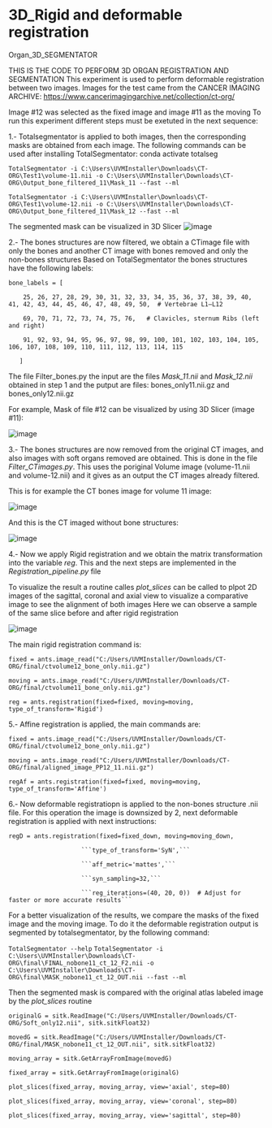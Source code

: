 # 3D_Rigid and deformable registration
Organ_3D_SEGMENTATOR

THIS IS THE CODE TO PERFORM 3D ORGAN REGISTRATION AND SEGMENTATION
This experiment is used to perform deformable registration between two images. Images for the test came from the CANCER IMAGING ARCHIVE:
https://www.cancerimagingarchive.net/collection/ct-org/ 

Image #12 was selected as the fixed image and image #11 as the moving 
To run this experiment different steps must be exetuted in the next sequence:

1.- Totalsegmentator is applied to both images, then the corresponding masks are obtained from each image. The following commands can be used after installing TotalSegmentator:
conda activate totalseg

```TotalSegmentator -i C:\Users\UVMInstaller\Downloads\CT-ORG\Test1\volume-11.nii -o C:\Users\UVMInstaller\Downloads\CT-ORG\Output_bone_filtered_11\Mask_11 --fast --ml```


```TotalSegmentator -i C:\Users\UVMInstaller\Downloads\CT-ORG\Test1\volume-12.nii -o C:\Users\UVMInstaller\Downloads\CT-ORG\Output_bone_filtered_11\Mask_12 --fast --ml```

The segmented mask can be visualized in 3D Slicer
![image](https://github.com/user-attachments/assets/64ff4842-7886-4277-9e7a-c73526be0bc4)



2.- The bones structures are now filtered, we obtain a CTimage file with only the bones and another CT image with bones removed and only the non-bones structures
Based on TotalSegmentator the bones structures have the following labels:


```bone_labels = [```


```    25, 26, 27, 28, 29, 30, 31, 32, 33, 34, 35, 36, 37, 38, 39, 40, 41, 42, 43, 44, 45, 46, 47, 48, 49, 50,  # Vertebrae L1–L12```

```    69, 70, 71, 72, 73, 74, 75, 76,   # Clavicles, sternum Ribs (left and right)```

```    91, 92, 93, 94, 95, 96, 97, 98, 99, 100, 101, 102, 103, 104, 105, 106, 107, 108, 109, 110, 111, 112, 113, 114, 115```

 ```   ]```

The file Filter_bones.py the input are the files *Mask_11.nii* and *Mask_12.nii* obtained in step 1 and the putput are files:   bones_only11.nii.gz and bones_only12.nii.gz

For example, Mask of file #12 can be visualized by using 3D Slicer (image #11):

![image](https://github.com/user-attachments/assets/a0b8659c-6901-40bd-a79d-47541dd7a550)


3.-  The bones structures are now removed from the original CT images, and also images with soft organs removed are obtained. This is done in the file *Filter_CTimages.py*. This uses the poriginal Volume image (volume-11.nii and volume-12.nii) and it gives as an output the CT images already filtered. 

This is for example the CT bones image for volume 11 image:

![image](https://github.com/user-attachments/assets/85d74032-46a3-4a03-af0e-ff387cb631b9)

And this is the CT imaged without bone structures:

![image](https://github.com/user-attachments/assets/24619e89-1e52-4537-b330-4ce915cab5ac)


4.- Now we apply Rigid registration and we obtain the matrix transformation into the variable *reg*.  This and the next steps are implemented in the *Registration_pipeline.py* file

To visualize the result a routine calles *plot_slices* can be called to plpot 2D images of the sagittal, coronal and axial view to visualize a comparative image to see the alignment of both images
Here we can observe a sample of the same slice before and after rigid registration

![image](https://github.com/user-attachments/assets/90251872-28d6-4c3c-9674-330113f28462)

The main rigid registration command is:

```fixed = ants.image_read("C:/Users/UVMInstaller/Downloads/CT-ORG/final/ctvolume12_bone_only.nii.gz")```

```moving = ants.image_read("C:/Users/UVMInstaller/Downloads/CT-ORG/final/ctvolume11_bone_only.nii.gz")```

```reg = ants.registration(fixed=fixed, moving=moving, type_of_transform='Rigid')```





5.- Affine registration is applied, the main commands are:

```fixed = ants.image_read("C:/Users/UVMInstaller/Downloads/CT-ORG/final/ctvolume12_bone_only.nii.gz")```


```moving = ants.image_read("C:/Users/UVMInstaller/Downloads/CT-ORG/final/aligned_image_PP12_11.nii.gz")```

```regAf = ants.registration(fixed=fixed, moving=moving, type_of_transform='Affine')```


6.-  Now deformable registratiopn is applied to the non-bones structure .nii file. For this operation the image is downsized by 2, next deformable registration is applied with next instructions:

```regD = ants.registration(fixed=fixed_down, moving=moving_down,```

                        ```type_of_transform='SyN',```
                        
                        ```aff_metric='mattes',```
                        
                        ```syn_sampling=32,```
                        
                        ```reg_iterations=(40, 20, 0))  # Adjust for faster or more accurate results```


For a better visualization of the results, we compare the masks of the fixed image and the moving image. To do it the deformable registration output is segmented by totalsegmentator, by the following command:

```TotalSegmentator --help```
```TotalSegmentator -i C:\Users\UVMInstaller\Downloads\CT-ORG\final\FINAL_nobone11_ct_12_F2.nii -o C:\Users\UVMInstaller\Downloads\CT-ORG\final\MASK_nobone11_ct_12_OUT.nii --fast --ml```

Then the segmented mask is compared with the original atlas labeled image by the *plot_slices* routine


```originalG = sitk.ReadImage("C:/Users/UVMInstaller/Downloads/CT-ORG/Soft_only12.nii", sitk.sitkFloat32)```

```movedG = sitk.ReadImage("C:/Users/UVMInstaller/Downloads/CT-ORG/final/MASK_nobone11_ct_12_OUT.nii", sitk.sitkFloat32)```

```moving_array = sitk.GetArrayFromImage(movedG)```

```fixed_array = sitk.GetArrayFromImage(originalG)```

```plot_slices(fixed_array, moving_array, view='axial', step=80)```

```plot_slices(fixed_array, moving_array, view='coronal', step=80)```

```plot_slices(fixed_array, moving_array, view='sagittal', step=80)```








